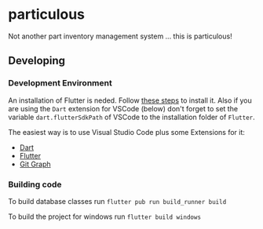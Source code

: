 # particulous
Not another part inventory management system ... this is particulous!

## Developing

### Development Environment

An installation of Flutter is neded.
Follow [these steps](https://docs.flutter.dev/get-started/install) to install it.
Also if you are using the `Dart` extension for VSCode (below) don't forget to set the variable `dart.flutterSdkPath` of VSCode to the installation folder of `Flutter`.

The easiest way is to use Visual Studio Code plus some Extensions for it:
- [Dart](https://marketplace.visualstudio.com/items?itemName=Dart-Code.dart-code)
- [Flutter](https://marketplace.visualstudio.com/items?itemName=Dart-Code.flutter)
- [Git Graph](https://marketplace.visualstudio.com/items?itemName=mhutchie.git-graph)

### Building code

To build database classes run `flutter pub run build_runner build`

To build the project for windows run `flutter build windows`